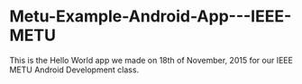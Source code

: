 # Metu-Example-Android-App---IEEE-METU
This is the Hello World app we made on 18th of November, 2015 for our IEEE METU Android Development class.
